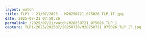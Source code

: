 ```yaml
---
layout: watch
title: TLP1 - 21/07/2025 - M20250721_075026_TLP_1T.jpg
date: 2025-07-21 07:50:26
permalink: /2025/07/21/watch/M20250721_075026_TLP_1
capture: TLP1/2025/202507/20250720/M20250721_075026_TLP_1T.jpg
---
```

